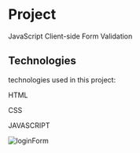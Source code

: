 # Project

JavaScript Client-side Form Validation

## Technologies

technologies used in this project:

HTML

CSS

JAVASCRIPT

![loginForm](https://user-images.githubusercontent.com/87350423/149833212-84cbf761-6a82-4bb5-8006-d8f1aa735d18.png)

